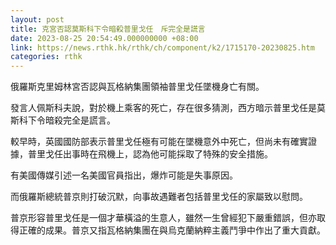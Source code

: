 ```yaml
---
layout: post
title: 克宮否認莫斯科下令暗殺普里戈任　斥完全是謊言　
date: 2023-08-25 20:54:49.000000000 +08:00
link: https://news.rthk.hk/rthk/ch/component/k2/1715170-20230825.htm
categories: rthk
---
```


俄羅斯克里姆林宮否認與瓦格納集團領袖普里戈任墜機身亡有關。

發言人佩斯科夫說，對於機上乘客的死亡，存在很多猜測，西方暗示普里戈任是莫斯科下令暗殺完全是謊言。

較早時，英國國防部表示普里戈任極有可能在墜機意外中死亡，但尚未有確實證據，普里戈任出事時在飛機上，認為他可能採取了特殊的安全措施。

有美國傳媒引述一名美國官員指出，爆炸可能是失事原因。

而俄羅斯總統普京則打破沉默，向事故遇難者包括普里戈任的家屬致以慰問。

普京形容普里戈任是一個才華橫溢的生意人，雖然一生曾經犯下嚴重錯誤，但亦取得正確的成果。普京又指瓦格納集團在與烏克蘭納粹主義鬥爭中作出了重大貢獻。
